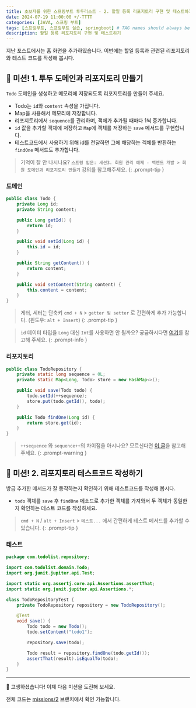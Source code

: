 ```yaml
---
title: 초보자를 위한 스프링부트 투두리스트 - 2. 할일 등록 리포지토리 구현 및 테스트하기
date: 2024-07-19 11:00:00 +/-TTTT
categories: [JAVA, 스프링 부트]
tags: [스프링부트, 스프링부트 실습, springboot] # TAG names should always be lowercase
description: 할일 등록 리포지토리 구현 및 테스트하기
---
```


지난 포스트에서는 홈 화면을 추가하였습니다. 이번에는 할일 등록과 관련된 리포지토리와 테스트 코드를 작성해 봅시다.

## 🎯 미션! 1. 투두 도메인과 리포지토리 만들기
`Todo` 도메인을 생성하고 메모리에 저장되도록 리포지토리를 만들어 주세요.
- Todo는 `id`와 `content` 속성을 가집니다.
- Map을 사용해서 메모리에 저장합니다.
- 리포지토리에서 `sequence`를 관리하며, 객체가 추가될 때마다 1씩 증가합니다.
- `id` 값을 추가할 객체에 저장하고 `Map`에 객체를 저장하는 `save` 메서드를 구현합니다.
- 테스트코드에서 사용하기 위해 id를 전달하면 그에 해당하는 겍체를 반환하는 `findOne` 메서드도 추가합니다.

> 기억이 잘 안 나시나요? `스프링 입문: 세션3. 회원 관리 예제 - 백엔드 개발 > 회원 도메인과 리포지토리 만들기` 강의를 참고해주세요.
{: .prompt-tip }

### 도메인

```java
public class Todo {
    private Long id;
    private String content;

    public Long getId() {
        return id;
    }

    public void setId(Long id) {
        this.id = id;
    }

    public String getContent() {
        return content;
    }

    public void setContent(String content) {
        this.content = content;
    }
}

```
> 게터, 세터는 단축키 `cmd + N` > `getter 및 setter` 로 간편하게 추가 가능합니다. (윈도우: `alt + Insert`)
{: .prompt-tip }

> `id` 데이터 타입을 `Long` 대신 `Int`를 사용하면 안 될까요? 궁금하시다면 [여기](#)를 참고해 주세요.
{: .prompt-info }

### 리포지토리
```java
public class TodoRepository {
    private static long sequence = 0L;
    private static Map<Long, Todo> store = new HashMap<>();

    public void save(Todo todo) {
        todo.setId(++sequence);
        store.put(todo.getId(), todo);
    }

    public Todo findOne(Long id) {
        return store.get(id);
    }
}
```
> `++sequence` 와 `sequence++`의 차이점을 아시나요? 모르신다면 [이 글](#)을 참고해 주세요.
{: .prompt-warning }

## 🎯 미션! 2. 리포지토리 테스트코드 작성하기
방금 추가한 메서드가 잘 동작하는지 확인하기 위해 테스트코드를 작성해 봅시다.
- `todo` 객체를 `save` 후 `findOne` 메소드로 추가한 객체를 가져와서 두 객체가 동일한지 확인하는 테스트 코드를 작성하세요.

> `cmd + N` / `alt + Insert` > `테스트...` 에서 간편하게 테스트 메서드를 추가할 수 있습니다.
{: .prompt-tip }

### 테스트
```java
package com.todolist.repository;

import com.todolist.domain.Todo;
import org.junit.jupiter.api.Test;

import static org.assertj.core.api.Assertions.assertThat;
import static org.junit.jupiter.api.Assertions.*;

class TodoRepositoryTest {
    private TodoRepository repository = new TodoRepository();

    @Test
    void save() {
        Todo todo = new Todo();
        todo.setContent("todo1");

        repository.save(todo);

        Todo result = repository.findOne(todo.getId());
        assertThat(result).isEqualTo(todo);
    }
}
```

---

🎉 고생하셨습니다! 이제 다음 미션을 도전해 보세요.

전체 코드는 [missions/2](https://github.com/suhyeoonn/springboot-todolist/blob/missions/2/src/main/java/com/todolist/domain/Todo.java) 브랜치에서 확인 가능합니다.
